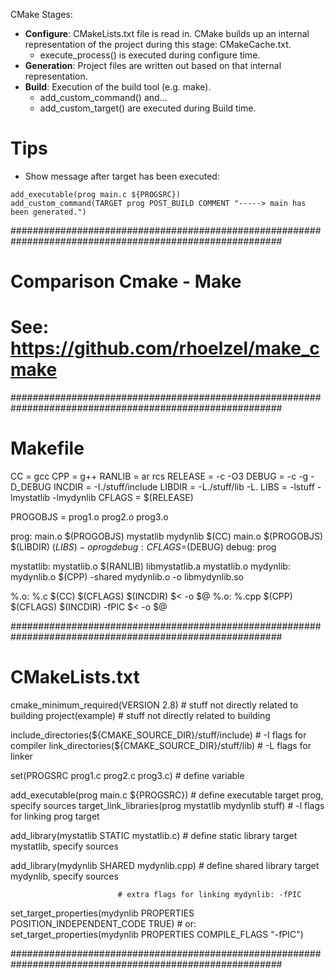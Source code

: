 CMake Stages:
* **Configure**: CMakeLists.txt file is read in. CMake builds up an internal representation of the project during this stage: CMakeCache.txt.
	* execute_process() is executed during configure time.
* **Generation**: Project files are written out based on that internal representation.
* **Build**: Execution of the build tool (e.g. make).
	* add_custom_command() and...
	* add_custom_target() are executed during Build time.

Tips
====

* Show message after target has been executed:
```
add_executable(prog main.c ${PROGSRC})
add_custom_command(TARGET prog POST_BUILD COMMENT "-----> main has been generated.")
```


#########################################################################################################
# Comparison Cmake - Make
# See: https://github.com/rhoelzel/make_cmake
#########################################################################################################
# Makefile

CC = gcc
CPP = g++
RANLIB = ar rcs
RELEASE = -c -O3
DEBUG = -c -g -D_DEBUG
INCDIR = -I./stuff/include
LIBDIR = -L./stuff/lib -L.
LIBS = -lstuff -lmystatlib -lmydynlib
CFLAGS = $(RELEASE)

PROGOBJS = prog1.o prog2.o prog3.o

prog: main.o $(PROGOBJS) mystatlib mydynlib
	$(CC) main.o $(PROGOBJS) $(LIBDIR) $(LIBS) -o prog
debug: CFLAGS=$(DEBUG)
debug: prog

mystatlib: mystatlib.o
	$(RANLIB) libmystatlib.a mystatlib.o
mydynlib: mydynlib.o
	$(CPP) -shared mydynlib.o -o libmydynlib.so

%.o: %.c
	$(CC) $(CFLAGS) $(INCDIR) $< -o $@
%.o: %.cpp
	$(CPP) $(CFLAGS) $(INCDIR) -fPIC  $< -o $@

#########################################################################################################
# CMakeLists.txt

cmake_minimum_required(VERSION 2.8)			# stuff not directly related to building
project(example)					# stuff not directly related to building

include_directories(${CMAKE_SOURCE_DIR}/stuff/include)	# -I flags for compiler
link_directories(${CMAKE_SOURCE_DIR}/stuff/lib)		# -L flags for linker

set(PROGSRC prog1.c prog2.c prog3.c)			# define variable

add_executable(prog main.c ${PROGSRC})			# define executable target prog, specify sources
target_link_libraries(prog mystatlib mydynlib stuff)	# -l flags for linking prog target

add_library(mystatlib STATIC mystatlib.c)		# define static library target mystatlib, specify sources

add_library(mydynlib SHARED mydynlib.cpp)		# define shared library target mydynlib, specify sources

							# extra flags for linking mydynlib: -fPIC
set_target_properties(mydynlib PROPERTIES POSITION_INDEPENDENT_CODE TRUE)
							# or:
set_target_properties(mydynlib PROPERTIES COMPILE_FLAGS "-fPIC")

#########################################################################################################
